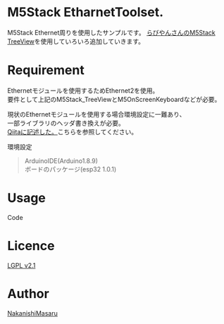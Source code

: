 # M5Stack EtharnetToolset.
M5Stack Ethernet周りを使用したサンプルです。
[らびやんさんのM5Stack TreeView](https://github.com/lovyan03/M5Stack_TreeView)を使用していろいろ追加していきます。  

# Requirement
Ethernetモジュールを使用するためEthernet2を使用。  
要件として上記のM5Stack_TreeViewとM5OnScreenKeyboardなどが必要。  
  
現状のEthernetモジュールを使用する場合環境設定に一難あり、  
一部ライブラリのヘッダ書き換えが必要。  
[Qiitaに記述した。](https://qiita.com/skckmdtk2m/items/68880b9977a574848fd0)こちらを参照してください。  

環境設定  
>ArduinoIDE(Arduino1.8.9)  
ボードのパッケージ(esp32 1.0.1)  

# Usage
Code

# Licence
[LGPL v2.1](https://github.com/NakanishiMasaru/M5Stack_EtharnetTool/blob/master/LICENSE)
# Author
[NakanishiMasaru](https://github.com/NakanishiMasaru)
